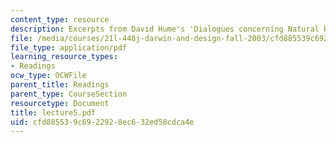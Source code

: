 ```yaml
---
content_type: resource
description: Excerpts from David Hume's 'Dialogues concerning Natural Religion'
file: /media/courses/21l-448j-darwin-and-design-fall-2003/cfd885539c6922928ec632ed58cdca4e_lecture5.pdf
file_type: application/pdf
learning_resource_types:
- Readings
ocw_type: OCWFile
parent_title: Readings
parent_type: CourseSection
resourcetype: Document
title: lecture5.pdf
uid: cfd88553-9c69-2292-8ec6-32ed58cdca4e
---
```


